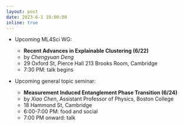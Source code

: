 ```yaml
---
layout: post
date: 2023-6-1 19:00:00
inline: true
---
```


- Upcoming ML4Sci WG:
  - **Recent Advances in Explainable Clustering (6/22)**
  - by *Chengyuan Deng*
  - 29 Oxford St, Pierce Hall 213 Brooks Room, Cambridge
  - 7:30 PM: talk begins

- Upcoming general topic seminar:
  - **Measurement Induced Entanglement Phase Transition (6/24)**
  - by *Xiao Chen*, Assistant Professor of Physics, Boston College
  - 18 Hammond St, Cambridge
  - 6:00-7:00 PM: food and social
  - 7:00 PM onward: talk

<!--
layout: post
date: 2022-12-3 19:00:00
inline: true

- Invited talk by Professor Norman Yao!
  - *Introduction to Time Crystals*
  - Please RSVP [here](https://forms.gle/PE3utKMcF4kwtHLt5) -->
